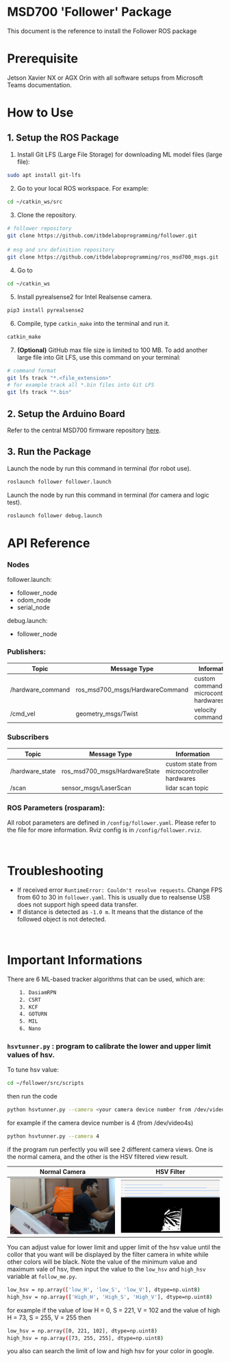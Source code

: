 # MSD700 'Follower' Package
This document is the reference to install the Follower ROS package

# Prerequisite

Jetson Xavier NX or AGX Orin with all software setups from Microsoft Teams documentation.

# How to Use

## 1. Setup the ROS Package
1. Install Git LFS (Large File Storage) for downloading ML model files (large file):
```bash
sudo apt install git-lfs
```
2. Go to your local ROS workspace. For example:
``` bash
cd ~/catkin_ws/src
```
3. Clone the repository.
``` bash
# follower repository
git clone https://github.com/itbdelaboprogramming/follower.git

# msg and srv definition repository
git clone https://github.com/itbdelaboprogramming/ros_msd700_msgs.git
```
4. Go to
```bash
cd ~/catkin_ws
```

5. Install pyrealsense2 for Intel Realsense camera.
```bash
pip3 install pyrealsense2
```

6. Compile, type `catkin_make` into the terminal and run it.
``` bash
catkin_make
```
7. **(Optional)** GitHub max file size is limited to 100 MB. To add another large file into Git LFS, use this command on your terminal:
```bash
# command format
git lfs track "*.<file_extension>"
# for example track all *.bin files into Git LFS
git lfs track "*.bin"
```

## 2. Setup the Arduino Board
Refer to the central MSD700 firmware repository [here](https://github.com/itbdelaboprogramming/firmware-msd700/tree/main).

## 3. Run the Package
Launch the node by run this command in terminal (for robot use).
``` bash
roslaunch follower follower.launch
```
Launch the node by run this command in terminal (for camera and logic test).
``` bash
roslaunch follower debug.launch
```

# API Reference

### Nodes
follower.launch:
- follower_node
- odom_node
- serial_node

debug.launch:
- follower_node

### Publishers:
| Topic             | Message Type                    | Information                                 |
|-------------------|---------------------------------|---------------------------------------------|
| /hardware_command | ros_msd700_msgs/HardwareCommand | custom command to microcontroller hardwares |
| /cmd_vel          | geometry_msgs/Twist             | velocity command                            |

### Subscribers
| Topic           | Message Type                  | Information                                 |
|-----------------|-------------------------------|---------------------------------------------|
| /hardware_state | ros_msd700_msgs/HardwareState | custom state from microcontroller hardwares |
| /scan           | sensor_msgs/LaserScan         | lidar scan topic                            |

### ROS Parameters (rosparam):
All robot parameters are defined in `/config/follower.yaml`. Please refer to the file for more information. Rviz config is in `/config/follower.rviz`.

<br>

# Troubleshooting
- If received error `RuntimeError: Couldn't resolve requests`. Change FPS from 60 to 30 in `follower.yaml`. This is usually due to realsense USB does not support high speed data transfer.
- If distance is detected as `-1.0 m`. It means that the distance of the followed object is not detected.

<br>

# Important Informations
There are 6 ML-based tracker algorithms that can be used, which are:
```bash
    1. DasiamRPN
    2. CSRT
    3. KCF
    4. GOTURN
    5. MIL
    6. Nano
```


###  `hsvtunner.py` : program to calibrate the lower and upper limit values of hsv.
To tune hsv value:
```bash
cd ~/follower/src/scripts
```
then run the code
```bash
python hsvtunner.py --camera <your camera device number from /dev/video>
```
for example if the camera device number is 4 (from /dev/video4s)
```bash
python hsvtunner.py --camera 4
```
if the program run perfectly you will see 2 different camera views. One is the normal camera, and the other is the HSV filtered view result.

|            Normal Camera             |              HSV Filter              |
|:------------------------------------:|:------------------------------------:|
| ![Success](./hsv_result/Normal.png)  |![Success](./hsv_result/HSVFilter.png)|

You can adjust value for lower limit and upper limit of the hsv value until the collor that you want will be displayed by the filter camera in white while other colors will be black. Note the value of the minimum value and maximum vale of hsv, then input the value to the `low_hsv` and `high_hsv` variable at `follow_me.py`.
```bash
low_hsv = np.array(['low_H', 'low_S', 'low_V'], dtype=np.uint8)
high_hsv = np.array(['High_H', 'High_S', 'High_V'], dtype=np.uint8)
```
for example if the value of low H = 0, S = 221, V = 102 and the value of high H = 73, S = 255, V = 255 then
```bash
low_hsv = np.array([0, 221, 102], dtype=np.uint8)
high_hsv = np.array([73, 255, 255], dtype=np.uint8)
```
you also can search the limit of low and high hsv for your color in google.